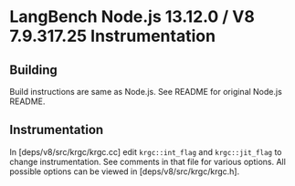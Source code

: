 # LangBench Node.js 13.12.0 / V8 7.9.317.25 Instrumentation

## Building
Build instructions are same as Node.js. See README for original Node.js README.

## Instrumentation
In [deps/v8/src/krgc/krgc.cc] edit `krgc::int_flag` and `krgc::jit_flag` to change instrumentation. See comments in that file for various options. All possible options can be viewed in [deps/v8/src/krgc/krgc.h].
